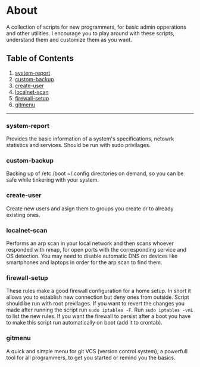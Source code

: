 # About
A collection of scripts for new programmers, for basic admin opperations and other utilities. I encourage you to play around with these scripts, understand them and customize them as you want.

## Table of Contents
1. [system-report](#system-report)
2. [custom-backup](#custom-backup)
3. [create-user](#create-user)
4. [localnet-scan](#localnet-scan)
5. [firewall-setup](#firewall-setup)
6. [gitmenu](#gitmenu)
---

### system-report

Provides the basic information of a system's specifications, netowrk statistics and services. Should be run with sudo privilages.

### custom-backup

Backing up of /etc /boot ~/.config directories on demand, so you can be safe while tinkering with your system.

### create-user

Create new users and asign them to groups you create or to already existing ones. 

### localnet-scan

Performs an arp scan in your local network and then scans whoever responded with nmap, for open ports with the corresponding service and OS detection. You may need to disable automatic DNS on devices like smartphones and laptops in order for the arp scan to find them.

### firewall-setup

These rules make a good firewall configuration for a home setup. In short it allows you to establish new connection but deny ones from outside. Script should be run with root previlages. If you want to revert the changes you made after running the script run `sudo iptables -F`. Run `sudo iptables -vnL` to list the new rules. If you want the firewall to persist after a boot you have to make this script run automatically on boot (add it to crontab). 

### gitmenu

A quick and simple menu for git VCS (version control system), a powerfull tool for all programmers, to get you started or remind you the basics.
